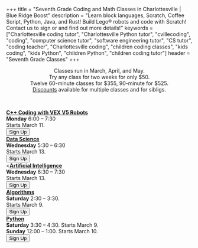 +++
title = "Seventh Grade Coding and Math Classes in Charlottesville | Blue Ridge Boost"
description = "Learn block languages, Scratch, Coffee Script, Python, Java, and Rust! Build Lego&reg; robots and code with Scratch! Contact us to sign or and find out more details!"
keywords = ["Charlottesville coding tutor", "Charlottesville Python tutor", "cvillecoding", "coding", "computer science tutor", "software engineering tutor", "CS tutor", "coding teacher", "Charlottesville coding", "children coding classes", "kids coding", "kids Python", "children Python", "children coding tutor"]
header = "Seventh Grade Classes"
+++
<div class="container px-2">
    <div class="row  justify-content-center">
        <div class="col-12 p-2 darknote">
            <center>
            Classes run in March, April, and May. <span class="below-md"><br></span>
            Try any class for two weeks for only $50. <span class="below-md"><br></span>
            Twelve 60-minute classes for $355, 90-minute for $525.<br>
            <a href="/discounts">Discounts</a> available for multiple classes and for sibligs.
            </center>
        </div>
    </div>
    <p><br></p>
    <div class="row">
        <div class="col-12">
            <div class="d-flex flex-wrap justify-content-evenly gap-3">
                <div> 
                    <a href="/class/coding/c++vexv5"><b>C++ Coding with VEX V5 Robots</b></a> <br>
                        <b>Monday</b> 6:00 &ndash; 7:30<br>
                        Starts March 11.<br>
                    <a href="https://spring-24-c-and-vex-robotics-grades-7-to-8.cheddarup.com"><button class="button-8s" role="button">Sign Up</button></a>
                </div>
                <div>
                    <a href="/class/coding/datascience"><b>Data Science</b></a></br>
                    <b>Wednesday</b> 5:30 &ndash; 6:30<br>
                    Starts March 13.<br>
                    <a href="https://spring-24-ds78.cheddarup.com"><button class="button-8s" role="button">Sign Up</button></a>
                </div>
                <div>
                    <<a href="/class/coding/ai"><b>Artificial Intelligence</b></a></br>
                    <b>Wednesday</b> 6:30 &ndash; 7:30<br>
                    Starts March 13.<br>
                    <a href="https://spring-24-ai56.cheddarup.com"><button class="button-8s" role="button">Sign Up</button></a>
                </div>  
                <div>
                    <a href="/class/coding/algorithms"><b>
                    Algorithms</b></a></br>
                    <b>Saturday</b> 2:30 &ndash; 3:30.<br>  
                    Starts March 9.<br>
                    <a href="https://spring-24-algorithms.cheddarup.com"><button class="button-8s" role="button">Sign Up</button></a>
                </div>
                <div>
                    <a href="/class/coding/python"><b>Python</b></a></br>
                    <b>Saturday</b> 3:30 &ndash; 4:30. Starts March 9.<br>
                    <b>Sunday</b> 12:00 &ndash; 1:00. Starts March 10.<br>
                    <a href="https://spring-24-python-grades-7-to-8.cheddarup.com"><button class="button-8s" role="button">Sign Up</button></a>
                </div>
            </div>
        </div>
    </div>
</div>